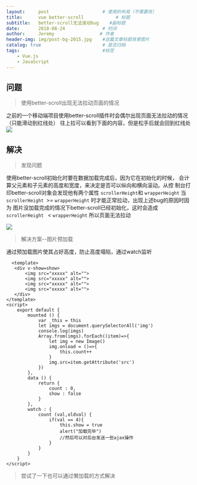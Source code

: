 ```yaml
---
layout:     post                    # 使用的布局（不需要改）
title:      vue better-scroll            # 标题 
subtitle:   better-scroll无法滚动bug    #副标题
date:       2018-08-24              # 时间
author:     Jeremy                 # 作者
header-img: img/post-bg-2015.jpg    #这篇文章标题背景图片
catalog: true                       # 是否归档
tags:                               #标签
    - Vue.js 
    - JavaScript
---
```


## 问题
> 使用better-scroll出现无法拉动页面的情况

之前的一个移动端项目使用better-scroll插件时会偶尔出现页面无法拉动的情况（只能滑动到红线处）
往上拉可以看到下面的内容，但是松手后就会回到红线处
![](https://ws1.sinaimg.cn/large/006tNbRwgy1fukvnarm05j30ku0xmq4t.jpg)

## 解决
> 发现问题

使用better-scroll初始化时要在数据加载完成后，因为它在初始化的时候，
会计算父元素和子元素的高度和宽度，来决定是否可以纵向和横向滚动。从控
制台打印better-scroll对象会发现他有两个属性 `scrollerHeight`和 `wrapperHeight`
当 `scrollerHeight `>= `wrapperHeight` 时才能正常拉动，出现上述bug的原因时因为
图片没加载完成的情况下better-scroll已经初始化，这时会造成`scrollerHeight ` < `wrapperHeight`
所以页面无法拉动

![](https://ws4.sinaimg.cn/large/006tNbRwgy1fukw7xis35j30ga10utib.jpg)

> 解决方案--图片预加载

通过预加载图片使其占好高度，防止高度塌陷，通过watch监听

      <template>
       <div v-show=show>
           <img src="xxxxx" alt="">
           <img src="xxxxx" alt="">
           <img src="xxxxx" alt="">
           <img src="xxxxx" alt="">
       </div>
    </template>
    <script>
        export default {
            mounted () {
                var _this = this
                let imgs = document.querySelectorAll('img')
                console.log(imgs)
                Array.from(imgs).forEach((item)=>{
                    let img = new Image()
                    img.onload = ()=>{
                        this.count++
                    }
                    img.src=item.getAttribute('src')
                })
            },
            data () {
                return {
                    count : 0,
                    show : false
                }
            },
            watch : {
                count (val,oldval) {
                    if(val == 4){
                        this.show = true
                        alert("加载完毕")
                        //然后可以对后台发送一些ajax操作
                    }
                }
            }
        }
    </script>

> 尝试了一下也可以通过懒加载的方式解决 